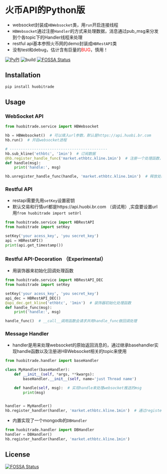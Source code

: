 # 火币API的Python版
- websocket封装成`HBWebsocket`类，用`run`开启连接线程
- `HBWebsocket`通过注册`Handler`的方式来处理数据，消息通过pub_msg来分发到个各topic下的Handler线程来处理
- restful api基本参照火币网的demo封装成`HBRestAPI`类
- 没有test和debug，估计含有巨量的<font color=red>BUG</font>，慎用！


[![PyPI](https://img.shields.io/pypi/v/huobitrade.svg)](https://pypi.org/project/huobitrade/)
![build](https://travis-ci.org/hadrianl/huobi.svg?branch=master)
[![FOSSA Status](https://app.fossa.io/api/projects/git%2Bgithub.com%2Fhadrianl%2Fhuobi.svg?type=shield)](https://app.fossa.io/projects/git%2Bgithub.com%2Fhadrianl%2Fhuobi?ref=badge_shield)


## Installation
```sh
pip install huobitrade
```

## Usage

### WebSocket API
```python
from huobitrade.service import HBWebsocket

hb = HBWebsocket()  # 可以填入url参数，默认是https://api.huobi.br.com
hb.run()  # 开启websocket进程

# --------------------------------------------
hb.sub_kline('ethbtc', '1min')  # 订阅数据
@hb.register_handle_func('market.ethbtc.kline.1min')  # 注册一个处理函数，最好的处理方法应该是实现一个handler
def handle(msg):
    print('handle:', msg)

hb.unregister_handle_func(handle, 'market.ethbtc.kline.1min')  # 释放处理函数

```

### Restful API
- restapi需要先用`setKey`设置密钥
- 默认交易和行情url都是https://api.huobi.br.com （调试用）,实盘要设置url用`from huobitrade import setUrl`
```python
from huobitrade.service import HBRestAPI
from huobitrade import setKey

setKey('your acess_key', 'you secret_key')
api = HBRestAPI()
print(api.get_timestamp())
```

### Restful API-Decoration    （Experimental）
- 用装饰器来初始化回调处理函数
```python
from huobitrade.service import HBRestAPI_DEC
from huobitrade import setKey

setKey('your acess_key', 'you secret_key')
api_dec = HBRestAPI_DEC()
@api_dec.get_kline('ethbtc', '1min')  # 装饰器初始化处理函数
def handle_func(msg):
    print('handle:', msg)

handle_func()  # __call__调用函数会请求并用handle_func做回调处理

```

### Message Handler
- handler是用来处理websocket的原始返回消息的，通过继承basehandler实现handle函数以及注册进HBWebsocket相关的topic来使用
```python
from huobitrade.handler import baseHandler

class MyHandler(baseHandler):
    def __init__(self, *args, **kwargs):
        baseHandler.__init__(self, name='just Thread name')

    def handle(self, msg):  # 实现handle来处理websocket推送的msg
        print(msg)


handler = MyHandler()
hb.register_handler(handler, 'market.ethbtc.kline.1min')  # 通过register来把handler注册到相应的topic
```
- 内置实现了一个mongodb的`DBHandler`
```python
from huobitrade.handler import DBHandler
handler = DBHandler()
hb.register_handler(handler, 'market.ethbtc.kline.1min')
```

## License
[![FOSSA Status](https://app.fossa.io/api/projects/git%2Bgithub.com%2Fhadrianl%2Fhuobi.svg?type=large)](https://app.fossa.io/projects/git%2Bgithub.com%2Fhadrianl%2Fhuobi?ref=badge_large)